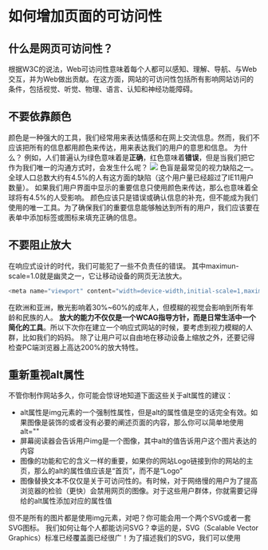 # 如何增加页面的可访问性
## 什么是网页可访问性？
根据W3C的说法，Web可访问性意味着每个人都可以感知、理解、导航、与Web交互，并为Web做出贡献。在这方面，网站的可访问性包括所有影响网站访问的条件，包括视觉、听觉、物理、语言、认知和神经功能障碍。
## 不要依靠颜色
颜色是一种强大的工具，我们经常用来表达情感和在网上交流信息。然而，我们不应该把所有的信息都用颜色来传达，用来表达我们的用户的意思和信息。
为什么？
例如，人们普遍认为绿色意味着是**正确**，红色意味着**错误**，但是当我们把它作为我们唯一的沟通方式时，会发生什么呢？
![](https://i.loli.net/2021/07/15/Mr3As8nEaDtSvzW.png#id=FoPnZ&originHeight=286&originWidth=642&originalType=binary&ratio=1&status=done&style=none)
色盲是最常见的视力缺陷之一。全球人口总数大约有4.5%的人有这方面的缺陷（这个用户量已经超过了IE11用户数量）。
如果我们用户界面中显示的重要信息只使用颜色来传达，那么也意味着全球将有4.5%的人受影响。
颜色应该只是错误或确认信息的补充，但不能成为我们使用的唯一工具。为了确保我们的重要信息能够触达到所有的用户，我们应该要在表单中添加标签或图标来填充正确的信息。
## 不要阻止放大
在响应式设计的时代，我们可能犯了一些不负责任的错误。
其中maximun-scale=1.0就是幽灵之一，它让移动设备的网页无法放大。
```javascript
<meta name="viewport" content="width=device-width,initial-scale=1,maximum-scale=1">
```
在欧洲和亚洲，散光影响着30%~60%的成年人，但模糊的视觉会影响到所有年龄和民族的人。
**放大的能力不仅仅是一个WCAG指导方针，而是日常生活中一个简化的工具**。所以下次你在建立一个响应式网站的时候，要考虑到视力模糊的人群，比如我们的妈妈。
除了让用户可以自由地在移动设备上缩放之外，还要记得检查PC端浏览器上高达200%的放大特性。
## 重新重视alt属性
不管你制作网站多久，你可能会惊讶地知道下面这些关于alt属性的建议：

- alt属性是img元素的一个强制性属性，但是alt的属性值是空的话完全有效。如果图像是装饰的或者没有必要的阐述页面的内容，那么你可以简单地使用alt=""
- 屏幕阅读器会告诉用户img是一个图像，其中alt的值告诉用户这个图片表达的内容
- 图像的功能和它的含义一样的重要，如果你的网站Logo链接到你的网站的主页，那么<img>的alt的属性值应该是“首页”，而不是“Logo”
- 图像替换文本不仅仅是关于可访问性的。有时候，对于网络慢的用户为了提高浏览器的检验（更快）会禁用网页的图像。对于这些用户群体，你就需要记得给<img>的alt属性添加对应的属性值

但不是所有的图片都是使用img元素，对吧？你可能会用一个两个SVG或者一套SVG图标。
我们如何让每个人都能访问SVG？幸运的是，SVG（Scalable Vector Graphics）标准已经覆盖面已经很广！为了描述我们的SVG，我们可以使用<title>和<desc>元素来进行简述和详细的描述。
```javascript
<symbol id="langIcon"> 
  <title>Language Icon</title>
	<desc>Longer description</desc> 
	<path d="M0 2C6.47 2 2 6.48 2 12s4.47 10 9.99 0h24v24H0z" /> 
</symbol>

```
## 给视频添加标题和子标题
HTML5有一个<track>标签，可以使用它方便让你添加你喜欢的标题和字幕软件，你可以使用你喜欢的WebVTT（翻译FTW）
```javascript
          <video controls>
            <source src="movie.mp4" type="video/mp4" />
            <track
              label="English Captions"
              kind="captions"
              srclang="eN"
              src="captions.vtt"
              default
            />
            <track label="Subtitulos en español" kind="captions" srclang="es" src="subs.vtt" />
          </video>
```
## 语义等于可访问性
font标签，还记得吗？我希望你不记得，那些是“古时代”的产物了。
尽管我们有着共同的信念，但语义并不是与生俱来的。自从[第一个HTML页面](https://info.cern.ch/hypertext/WWW/TheProject.html)诞生以来，他们一直与我们在一起，自那时候已经有了很大的进步。有了HTML5标准之后，新的语义标签就被引入到我们的日常使用当中。
那么，语义不是仅仅为了SEO吗？
不一定。当您有意识地在<p>或<span>选择中使用了<h1>标签时，这也意味着你也故意更改元素的含义，提供了层次结构，同时也构建页面信息的树形结构。
屏幕阅读器并没有忘记这一点。事实上，语义化是它最有用的武器之一。
请记住，拥有强大的能力会带来很大的责任，所以一定要为每个元素使用合适的语义标签，从<h1>到全新的<main>标签。
## 隐藏元素
使用HTML和CSS有一些方法可以隐藏东西。下面的列表将帮助你找到每一种情况的最佳选择：

| 方法 | 行为 | 屏幕阅读器行为 | 兼容性 |
| --- | --- | --- | --- |
| CSS: visibility:hidden; | 从视觉中隐藏元素，但其原始空间仍然被占用（很像opacity:0） | 不可读 | 到处可用（兼容性好） |
| CSS: display:none; | 从视觉中隐藏元素，它的原始空间丢失，下一个元素将取代它的位置 | 不可读 | 到处可用（兼容性好） |
| HTML5: hidden属性 | 类似于display: none; | 不可读 | [IE11+](https://caniuse.com/#feat=hidden) |
| aria-hidden = "true" | 内容会显示在浏览器中，但通过技术不会传递给用户 | 不可读 | [IE11+](https://caniuse.com/#feat=hidden) |
| CSS: .visuallyHidden类 | 从视觉中隐藏元素，并从工作流中删除它 | 可读 | 到处可用（兼容性好） |

如果你想隐藏元素，但仍然让屏幕阅读器可以知道它们，那么最后一个选项是最好的选择。
[
](https://www.w3cplus.com/)
## 遵循Web可访问性标准
Web可访问性标准和指南在这里可以给我们提供很强的帮助。
本文前面的所有要点都是button是如何工作的？我们应该什么时候使用它？display:none和hidden属性的区别是什么？
首先，它可能是非常枯燥的，但[W3C标准](https://www.w3.org/TR/html51/)和[WCAG指南](https://www.w3.org/TR/WCAG20/)非常有用，它们还有非常强的意义。
